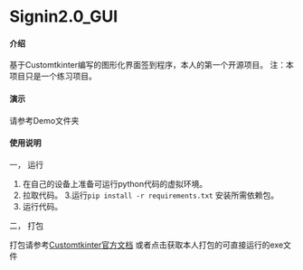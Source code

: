 # Signin2.0_GUI

#### 介绍
基于Customtkinter编写的图形化界面签到程序，本人的第一个开源项目。
注：本项目只是一个练习项目。

#### 演示
请参考Demo文件夹


#### 使用说明

一， 运行

1. 在自己的设备上准备可运行python代码的虚拟环境。
2. 拉取代码。
3.运行`pip install -r requirements.txt` 安装所需依赖包。
4. 运行代码。

二， 打包

打包请参考[Customtkinter官方文档](https://customtkinter.tomschimansky.com/documentation/packaging)
或者点击获取本人打包的可直接运行的exe文件
